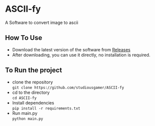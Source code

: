 # ASCII-fy
A Software to convert image to ascii

## How To Use
- Download the latest version of the software from [Releases](https://github.com/studiousgamer/ASCII-fy/releases/latest)
- After downloading, you can use it directly, no installation is required.

## To Run the project
- clone the repository <br>
`git clone https://github.com/studiousgamer/ASCII-fy`
- cd to the directory <br>
`cd ASCII-fy`
- Install dependencies <br>
`pip install -r requirements.txt`
- Run main.py <br>
`python main.py`
